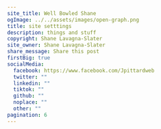 ```yaml
---
site_title: Well Bowled Shane
ogImage: ../../assets/images/open-graph.png
title: site setttings
description: things and stuff
copyright: Shane Lavagna-Slater
site_owner: Shane Lavagna-Slater
share_message: Share this post
firstBig: true
socialMedia:
  facebook: https://www.facebook.com/Jpittardweb
  twitter: ""
  linkedin: ""
  tiktok: ""
  github: ""
  noplace: ""
  other: ""
pagination: 6
---
```

